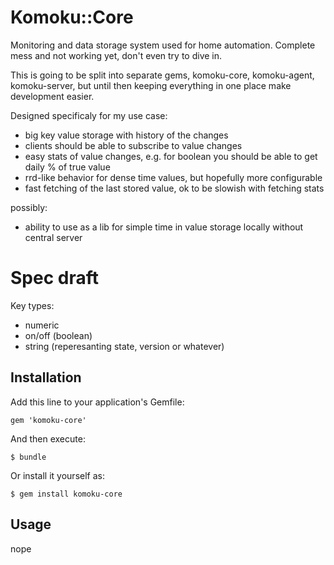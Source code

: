 # Komoku::Core

Monitoring and data storage system used for home automation. Complete mess and not working yet, don't even try to dive in.

This is going to be split into separate gems, komoku-core, komoku-agent, komoku-server, but until then keeping everything in one place make development easier.

Designed specificaly for my use case:

* big key value storage with history of the changes
* clients should be able to subscribe to value changes
* easy stats of value changes, e.g. for boolean you should be able to get daily % of true value
* rrd-like behavior for dense time values, but hopefully more configurable
* fast fetching of the last stored value, ok to be slowish with fetching stats

possibly:

* ability to use as a lib for simple time in value storage locally without central server

# Spec draft

Key types:

* numeric
* on/off (boolean)
* string (reperesanting state, version or whatever)

## Installation

Add this line to your application's Gemfile:

    gem 'komoku-core'

And then execute:

    $ bundle

Or install it yourself as:

    $ gem install komoku-core

## Usage

nope

